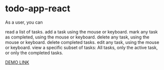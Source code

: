 # todo-app-react

As a user, you can

read a list of tasks.
add a task using the mouse or keyboard.
mark any task as completed, using the mouse or keyboard.
delete any task, using the mouse or keyboard.
delete completed tasks.
edit any task, using the mouse or keyboard.
view a specific subset of tasks: All tasks, only the active task, or only the completed tasks.

[DEMO LINK](https://alyonasarapina.github.io/react_todo-app-with-api/)
